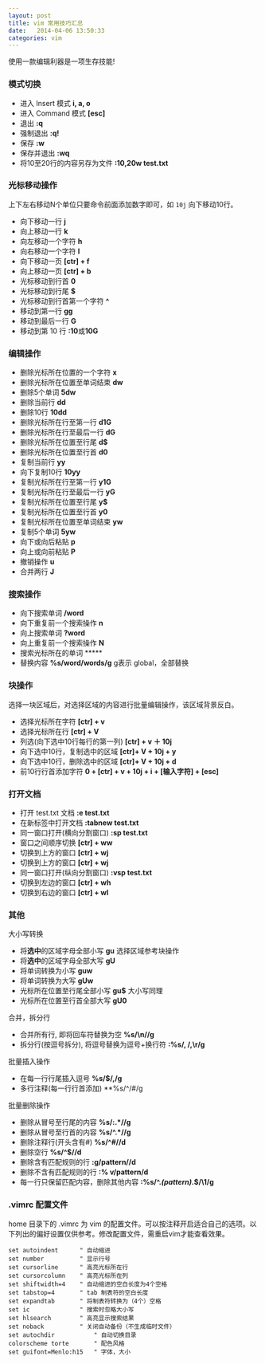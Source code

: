 ```yaml
---
layout: post
title: vim 常用技巧汇总
date:   2014-04-06 13:50:33
categories: vim
---
```


使用一款编辑利器是一项生存技能!

### 模式切换

* 进入 Insert 模式  **i, a, o**
* 进入 Command 模式 **[esc]**
* 退出 **:q**
* 强制退出 **:q!**
* 保存 **:w**
* 保存并退出 **:wq**
* 将10至20行的内容另存为文件 **:10,20w test.txt**

### 光标移动操作
上下左右移动N个单位只要命令前面添加数字即可，如 `10j` 向下移动10行。

* 向下移动一行 **j**
* 向上移动一行 **k**
* 向左移动一个字符 **h**
* 向右移动一个字符 **l** 
* 向下移动一页 **[ctr] + f**
* 向上移动一页 **[ctr] + b**
* 光标移动到行首 **0**
* 光标移动到行尾 **$**
* 光标移动到行首第一个字符 **^**
* 移动到第一行 **gg**
* 移动到最后一行 **G**
* 移动到第 10 行 **:10**或**10G**

### 编辑操作
* 删除光标所在位置的一个字符 **x**
* 删除光标所在位置至单词结束 **dw**
* 删除5个单词 **5dw**
* 删除当前行 **dd**
* 删除10行 **10dd**
* 删除光标所在行至第一行 **d1G**
* 删除光标所在行至最后一行 **dG**
* 删除光标所在位置至行尾 **d$**
* 删除光标所在位置至行首 **d0**
* 复制当前行 **yy**
* 向下复制10行 **10yy**
* 复制光标所在行至第一行 **y1G**
* 复制光标所在行至最后一行 **yG**
* 复制光标所在位置至行尾 **y$**
* 复制光标所在位置至行首 **y0**
* 复制光标所在位置至单词结束 **yw**
* 复制5个单词 **5yw**
* 向下或向后粘贴 **p**
* 向上或向前粘贴 **P**
* 撤销操作 **u**
* 合并两行 **J**

### 搜索操作
* 向下搜索单词 **/word**
* 向下重复前一个搜索操作 **n**
* 向上搜索单词 **?word**
* 向上重复前一个搜索操作 **N**
* 搜索光标所在的单词 *****
* 替换内容 **%s/word/words/g**  g表示 global，全部替换


### 块操作
选择一块区域后，对选择区域的内容进行批量编辑操作，该区域背景反白。

* 选择光标所在字符 **[ctr] + v**
* 选择光标所在行 **[ctr] + V**
* 列选(向下选中10行每行的第一列) **[ctr] + v ＋ 10j**
* 向下选中10行，复制选中的区域 **[ctr]+ V + 10j + y**
* 向下选中10行，删除选中的区域 **[ctr]+ V + 10j + d**
* 前10行行首添加字符  **0 + [ctr] + v + 10j + i + [输入字符] + [esc]**

### 打开文档
* 打开 test.txt 文档 **:e test.txt**
* 在新标签中打开文档 **:tabnew test.txt**
* 同一窗口打开(横向分割窗口) **:sp test.txt**
* 窗口之间顺序切换 **[ctr] + ww**
* 切换到上方的窗口 **[ctr] + wj**
* 切换到上方的窗口 **[ctr] + wj**
* 同一窗口打开(纵向分割窗口) **:vsp test.txt**
* 切换到左边的窗口 **[ctr] + wh**
* 切换到右边的窗口 **[ctr] + wl**

### 其他
大小写转换

* 将**选中**的区域字母全部小写 **gu** 选择区域参考块操作
* 将**选中**的区域字母全部大写 **gU**
* 将单词转换为小写 **guw**
* 将单词转换为大写 **gUw**
* 光标所在位置至行尾全部小写 **gu$**    大小写同理
* 光标所在位置至行首全部大写 **gU0**

合并，拆分行

* 合并所有行, 即将回车符替换为空 **%s/\n//g** 
* 拆分行(按逗号拆分), 将逗号替换为逗号+换行符 **:%s/, /,\r/g** 

批量插入操作

* 在每一行行尾插入逗号 **%s/$/,/g**
* 多行注释(每一行行首添加) **%s/^/#/g

批量删除操作

* 删除从冒号至行尾的内容 **%s/:.*//g**
* 删除从冒号至行首的内容 **%s/^.*//g**
* 删除注释行(开头含有#) **%s/^#//d**
* 删除空行 **%s/^$//d**
* 删除含有匹配规则的行 **:g/pattern//d**
* 删除不含有匹配规则的行 **:% v/pattern/d**
* 每一行只保留匹配内容，删除其他内容 **:%s/^.*\(pattern\).*$/\1/g**

### .vimrc 配置文件
home 目录下的 .vimrc 为 vim 的配置文件。可以按注释开启适合自己的选项。以下列出的偏好设置仅供参考。修改配置文件，需重启vim才能查看效果。

```
set autoindent		" 自动缩进
set number	    	" 显示行号
set cursorline		" 高亮光标所在行
set cursorcolumn	" 高亮光标所在列
set shiftwidth=4	" 自动缩进的空白长度为4个空格
set tabstop=4		" tab 制表符的空白长度
set expandtab		" 将制表符转换为（4个）空格
set ic		    	" 搜索时忽略大小写
set hlsearch		" 高亮显示搜索结果
set noback			" 关闭自动备份（不生成临时文件）
set autochdir			" 自动切换目录
colorscheme torte		" 配色风格
set guifont=Menlo:h15	" 字体，大小
```


